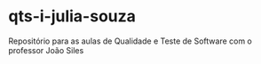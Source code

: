 # qts-i-julia-souza
Repositório para as aulas de Qualidade e Teste de Software com o professor João Siles
